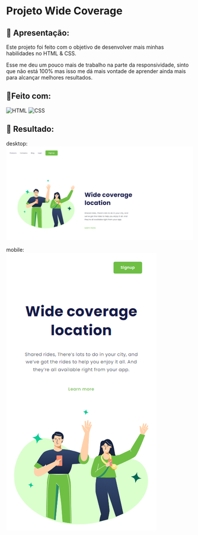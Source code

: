 # Projeto Wide Coverage

## 📝 Apresentação:
<p>Este projeto foi feito com o objetivo de desenvolver mais minhas habilidades no HTML & CSS.</p>
<p>Esse me deu um pouco mais de trabalho na parte da responsividade, sinto que não está 100% mas isso me dá mais vontade de aprender ainda mais para alcançar melhores resultados.</p>

## 🔨Feito com:

<img src="https://img.shields.io/badge/HTML5-E34F26?style=for-the-badge&logo=html5&logoColor=white" alt="HTML">
<img src="https://img.shields.io/badge/CSS3-1572B6?style=for-the-badge&logo=css3&logoColor=white" alt="CSS">

## 🎨 Resultado:

desktop:
<img src="https://github.com/lucasseccatto/wide-coverage/blob/master/assets/Wide%20Coverage.png?raw=true" alt="desktop">

mobile:<br>
<img src="https://github.com/lucasseccatto/wide-coverage/blob/master/assets/Wide%20Coverage%20Responsivo.png?raw=true" alt="mobile">

